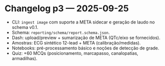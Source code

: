 # Changelog p3 — 2025-09-25

- CLI: `ingest image` com suporte a META sidecar e geração de laudo no schema v0.1.
- Schema: `reporting/schema/report.schema.json`.
- Dash: upload/preview + sumarização de META (QTc/eixo se fornecidos).
- Amostras: ECG sintético 12-lead + META (calibração/medidas).
- Notebooks: pré-processamento básico e noções de detecção de grade.
- Quiz: +60 MCQs (posicionamento, marcapasso, canalopatias, armadilhas).
